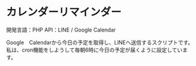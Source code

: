 # カレンダーリマインダー

開発言語：PHP
API：LINE / Google Calendar

Google　Calendarから今日の予定を取得し、LINEへ送信するスクリプトです。  
私は、cron機能をしようして毎朝6時に今日の予定が届くように設定しています。
